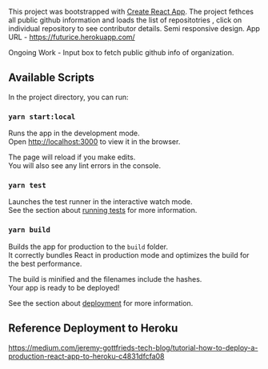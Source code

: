 This project was bootstrapped with [Create React App](https://github.com/facebook/create-react-app).
The project fethces all public github information and loads the list of repositotries , click on individual repository to see contributor details.
Semi responsive design. 
App URL - https://futurice.herokuapp.com/

Ongoing Work - Input box to fetch public github info of organization.

## Available Scripts

In the project directory, you can run:

### `yarn start:local`

Runs the app in the development mode.<br />
Open [http://localhost:3000](http://localhost:3000) to view it in the browser.

The page will reload if you make edits.<br />
You will also see any lint errors in the console.

### `yarn test`

Launches the test runner in the interactive watch mode.<br />
See the section about [running tests](https://facebook.github.io/create-react-app/docs/running-tests) for more information.

### `yarn build`

Builds the app for production to the `build` folder.<br />
It correctly bundles React in production mode and optimizes the build for the best performance.

The build is minified and the filenames include the hashes.<br />
Your app is ready to be deployed!

See the section about [deployment](https://facebook.github.io/create-react-app/docs/deployment) for more information.

## Reference Deployment to Heroku

https://medium.com/jeremy-gottfrieds-tech-blog/tutorial-how-to-deploy-a-production-react-app-to-heroku-c4831dfcfa08
